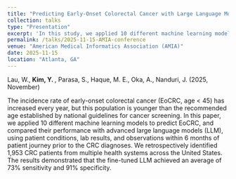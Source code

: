 ```yaml
---
title: "Predicting Early-Onset Colorectal Cancer with Large Language Models"
collection: talks
type: "Presentation"
excerpt: 'In this study, we applied 10 different machine learning models to predict EoCRC, and compared their performance with advanced large language models (LLM), using patient conditions, lab results, and observations within 6 months of patient journey prior to the CRC diagnoses.'
permalink: /talks/2025-11-15-AMIA-conference
venue: "American Medical Informatics Association (AMIA)"
date: 2025-11-15
location: "Atlanta, GA"
---
```


Lau, W., <b> Kim, Y. </b>, Parasa, S., Haque, M. E., Oka, A., Nanduri, J. (2025, November)

The incidence rate of early-onset colorectal cancer (EoCRC, age < 45) has increased every year, but this population is younger than the recommended age established by national guidelines for cancer screening. In this paper, we applied 10 different machine learning models to predict EoCRC, and compared their performance with advanced large language models (LLM), using patient conditions, lab results, and observations within 6 months of patient journey prior to the CRC diagnoses. We retrospectively identified 1,953 CRC patients from multiple health systems across the United States. The results demonstrated that the fine-tuned LLM achieved an average of 73% sensitivity and 91% specificity.
